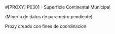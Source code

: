 #[PROXY] P0301 - Superficie Continental Municipal

(Mineria de datos de parametro pendiente)

Proxy creado con fines de coordinacion